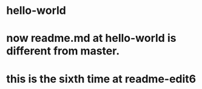 # hello-world
# now readme.md at hello-world is different from master.
# this is the sixth time at readme-edit6
